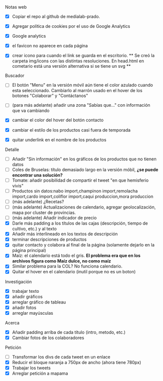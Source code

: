 
Notas web
- [x] Copiar el repo al github de medialab-prado.
- [x] Agregar política de cookies por el uso de Google Analytics
- [x] Google analytics
- [x] el favicon no aparece en cada página
- [x] crear icono para cuando el link se guarda en el escritorio. ** Se creó la carpeta img/icons con las distintas resoluciones. En head.html en cometario está una versión alternativa si se tiene un svg **


Buscador
- [ ] El botón "Menu" en la versión móvil aún tiene el color azulado cuando esta seleccionado. Cambiarlo al marrón usado en el hover de los botones "Colaborar" y "Contáctanos"
- [ ] (para más adelante) añadir una zona "Sabías que..." con información que va cambiando
- [x] cambiar el color del hover del botón contacto
- [x] cambiar el estilo de los productos casi fuera de temporada
- [x] quitar underlink en el nombre de los productos


Detalle
- [ ] Añadir "Sin información" en los gráficos de los productos que no tienen datos
- [ ] Coles de Bruselas: título demasiado largo en la versión móbil, **¿se puede encontrar una solución?**
- [ ] Tomate: añadir posibilidad de compartir el tweet "en que hemisferio vivis"
- [ ] Productos sin datos:nabo import,champinon import,remolacha import,cardo import,coliflor import,caqui produccion,mora produccion
- [ ] (más adelante) ¿Recetas?
- [ ] (más adelante) Actualizaciones de calendario, agregar geolocalización, mapa por cluster de provincias.
- [ ] (más adelante) Añadir indicador de precio
- [x] Darle más padding a los títulos de las cajas (descripción, tiempo de cultivo, etc.) y al texto
- [x] Añadir más interlineado en los textos de descripción
- [X] terminar descripciones de productos
- [x] quitar contacto y colabora al final de la página (solamente dejarlo en la página principal)
- [x] Maíz: el calendario está todo el gris. **El problema era que en los archivos figura como Maíz dulce, no como maíz**
- [x] Similar problema para la COL? No funciona calendario.
- [x] Quitar el hover en el calendario (inutil porque no es un boton)

Investigación
- [x] trabajar texto
- [x] añadir gráficos
- [x] arreglar gráfico de tableau
- [x] añadir fotos
- [x] arreglar mayúsculas

Acerca
- [x] Añadir padding arriba de cada título (intro, metodo, etc.)
- [x] Cambiar fotos de los colaboradores

Petición
- [ ] Transformar los divs de cada tweet en un enlace
- [x] Reducir el bloque naranja a 750px de ancho (ahora tiene 780px)
- [x] Trabajar los tweets
- [x] Arreglar petición a mapama
